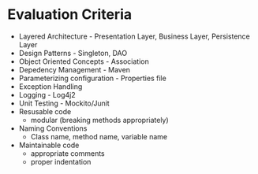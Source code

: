 # Evaluation Criteria
* Layered Architecture - Presentation Layer, Business Layer, Persistence Layer
* Design Patterns - Singleton, DAO
* Object Oriented Concepts - Association
* Depedency Management - Maven
* Parameterizing configuration - Properties file
* Exception Handling
* Logging - Log4j2
* Unit Testing - Mockito/Junit
* Resusable code
	- modular (breaking methods appropriately)
* Naming Conventions
	- Class name, method name, variable name
* Maintainable code
	- appropriate comments
	- proper indentation